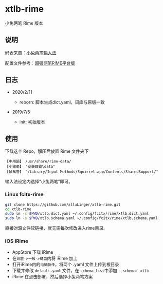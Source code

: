 # xtlb-rime

小兔两笔 Rime 版本

## 说明

码表来自：[小兔两笔输入法](http://xtlb.ys168.com/)

配置文件参考：[超强两笔RIME平台版](http://fds8866.ys168.com/)

## 日志
- 2020/2/11
	* reborn: 脚本生成dict.yaml，词库与原版一致

- 2019/7/5
	* init: 初始版本

## 使用

 下载这个 Repo，解压后放置 Rime 文件夹下
 >
    【中州韻】 /usr/share/rime-data/
    【小狼毫】 "安裝目錄\data"
    【鼠鬚管】 "/Library/Input Methods/Squirrel.app/Contents/SharedSupport/"
    
 输入法设定内选择“小兔两笔”即可。

### Linux fcitx-rime
```bash
git clone https://github.com/alluLinger/xtlb-rime.git
cd xtlb-rime
sudo ln -s $PWD/xtlb.dict.yaml ~/.config/fcitx/rime/xtlb.dict.yaml
sudo ln -s $PWD/xtlb.schema.yaml ~/.config/fcitx/rime/xtlb.schema.yaml
```
直接对源文件软链接，就无需每次修改进入rime目录。

### iOS iRime
- AppStore 下载 iRime
- 在`设置->一般->键盘`内将 iRime 加上
- 打开iRime内的`电脑快传`，将两个 .yaml 文件上传到根目录
- 下载并修改 `default.yaml` 文件，在 `schema_list`中添加 `- schema: xtlb`
- iRime 在点击部署，然后选择小兔两笔方案

